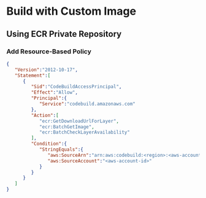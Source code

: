 # Build with Custom Image

## Using ECR Private Repository

### Add Resource-Based Policy

``` json title="ecr-repository-permission.json" hl_lines="17 18"
{
   "Version":"2012-10-17",
   "Statement":[
      {
         "Sid":"CodeBuildAccessPrincipal",
         "Effect":"Allow",
         "Principal":{
            "Service":"codebuild.amazonaws.com"
         },
         "Action":[
            "ecr:GetDownloadUrlForLayer",
            "ecr:BatchGetImage",
            "ecr:BatchCheckLayerAvailability"
         ],
         "Condition":{
            "StringEquals":{
               "aws:SourceArn":"arn:aws:codebuild:<region>:<aws-account-id>:project/<project-name>",
               "aws:SourceAccount":"<aws-account-id>"
            }
         }
      }
   ]
}
```